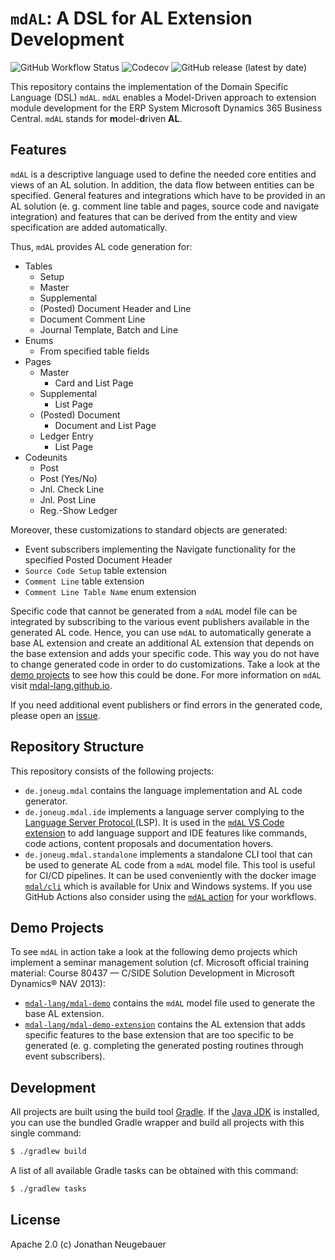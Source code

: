 # `mdAL`: A DSL for AL Extension Development

![GitHub Workflow Status](https://img.shields.io/github/workflow/status/mdal-lang/mdal/Build)
![Codecov](https://img.shields.io/codecov/c/gh/mdal-lang/mdal)
![GitHub release (latest by date)](https://img.shields.io/github/v/release/mdal-lang/mdal)

This repository contains the implementation of the Domain Specific Language (DSL) `mdAL`. `mdAL` enables a Model-Driven approach to extension module development for the ERP System Microsoft Dynamics 365 Business Central. `mdAL` stands for **m**odel-**d**riven **AL**.

## Features

`mdAL` is a descriptive language used to define the needed core entities and views of an AL solution. In addition, the data flow between entities can be specified. General features and integrations which have to be provided in an AL solution (e. g. comment line table and pages, source code and navigate integration) and features that can be derived from the entity and view specification are added automatically.

Thus, `mdAL` provides AL code generation for:

* Tables
  * Setup
  * Master
  * Supplemental
  * (Posted) Document Header and Line
  * Document Comment Line
  * Journal Template, Batch and Line
* Enums
  * From specified table fields
* Pages
  * Master
    * Card and List Page
  * Supplemental
    * List Page
  * (Posted) Document
    * Document and List Page
  * Ledger Entry
    * List Page
* Codeunits
  * Post
  * Post (Yes/No)
  * Jnl. Check Line
  * Jnl. Post Line
  * Reg.-Show Ledger

Moreover, these customizations to standard objects are generated:

* Event subscribers implementing the Navigate functionality for the specified Posted Document Header
* `Source Code Setup` table extension
* `Comment Line` table extension
* `Comment Line Table Name` enum extension

Specific code that cannot be generated from a `mdAL` model file can be integrated by subscribing to the various event publishers available in the generated AL code. Hence, you can use `mdAL` to automatically generate a base AL extension and create an additional AL extension that depends on the base extension and adds your specific code. This way you do not have to change generated code in order to do customizations. Take a look at the [demo projects](#demo-projects) to see how this could be done. For more information on `mdAL` visit [mdal-lang.github.io](https://mdal-lang.github.io/#/).

If you need additional event publishers or find errors in the generated code, please open an [issue](https://github.com/mdal-lang/mdal/issues).

## Repository Structure

This repository consists of the following projects:

* `de.joneug.mdal` contains the language implementation and AL code generator.
* `de.joneug.mdal.ide` implements a language server complying to the [Language Server Protocol ](https://microsoft.github.io/language-server-protocol/) (LSP). It is used in the [`mdAL` VS Code extension](https://marketplace.visualstudio.com/items?itemName=joneug.mdal) to add language support and IDE features like commands, code actions, content proposals and documentation hovers.
* `de.joneug.mdal.standalone` implements a standalone CLI tool that can be used to generate AL code from a `mdAL` model file. This tool is useful for CI/CD pipelines. It can be used conveniently with the docker image [`mdal/cli`](https://hub.docker.com/r/mdal/cli) which is available for Unix and Windows systems. If you use GitHub Actions also consider using the [`mdAL` action](https://github.com/mdal-lang/mdal-action) for your workflows.

## Demo Projects

To see `mdAL` in action take a look at the following demo projects which implement a seminar management solution (cf. Microsoft official training material: Course 80437 — C/SIDE Solution Development in Microsoft Dynamics® NAV 2013):

* [`mdal-lang/mdal-demo`](https://github.com/mdal-lang/mdal-demo) contains the `mdAL` model file used to generate the base AL extension.
* [`mdal-lang/mdal-demo-extension`](https://github.com/mdal-lang/mdal-demo-extension) contains the AL extension that adds specific features to the base extension that are too specific to be generated (e. g. completing the generated posting routines through event subscribers).

## Development

All projects are built using the build tool [Gradle](https://gradle.org/). If the [Java JDK](https://www.oracle.com/de/java/technologies/javase-downloads.html) is installed, you can use the bundled Gradle wrapper and build all projects with this single command:

```sh
$ ./gradlew build
```

A list of all available Gradle tasks can be obtained with this command:

```sh
$ ./gradlew tasks
```

## License

Apache 2.0 (c) Jonathan Neugebauer
